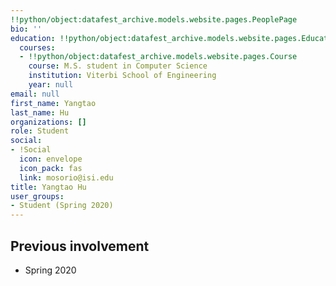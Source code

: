 ```yaml
---
!!python/object:datafest_archive.models.website.pages.PeoplePage
bio: ''
education: !!python/object:datafest_archive.models.website.pages.Education
  courses:
  - !!python/object:datafest_archive.models.website.pages.Course
    course: M.S. student in Computer Science
    institution: Viterbi School of Engineering
    year: null
email: null
first_name: Yangtao
last_name: Hu
organizations: []
role: Student
social:
- !Social
  icon: envelope
  icon_pack: fas
  link: mosorio@isi.edu
title: Yangtao Hu
user_groups:
- Student (Spring 2020)
---
```



## Previous involvement

* Spring 2020

